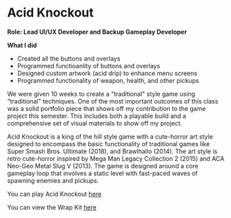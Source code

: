 # Acid Knockout
__Role: Lead UI/UX Developer and Backup Gameplay Developer__

__What I did__
- Created all the buttons and overlays
- Programmed functioanlity of buttons and overlays
- Designed custom artwork (acid drip) to enhance menu screens
- Programmed functionality of weapon, health, and other pickups

We were given 10 weeks to create a "traditional" style game using "traditional" techniques. One of the most important outcomes of this class was a solid portfolio piece that shows off my contribution to the game project this semester. This includes both a playable build and a comprehensive set of visual materials to show off my project.

Acid Knockout is a king of the hill style game with a cute-horror art style designed to encompass the basic functionality of traditional games like Super Smash Bros. Ultimate (2018), and Brawlhallo (2014). The art style is retro cute-horror inspired by Mega Man Legacy Collection 2 (2015) and ACA Neo-Geo Metal Slug V (2013). The game is designed around a core gameplay loop that involves a static level with fast-paced waves of spawning enemies and pickups.

You can play Acid Knockout [here](https://gabi-ander.itch.io/acid-knockout)

You can view the Wrap Kit [here](https://drive.google.com/drive/folders/10ZkyKRft48uq245jMRkt3JNGfs66vCVE?usp=sharing)

